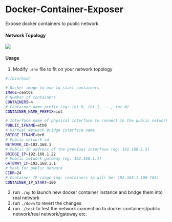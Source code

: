 # Docker-Container-Exposer

Expose docker containers to public network

#### Network Topology
![](https://i.imgur.com/Uw9Imix.png)

#### Usage
1. Modify `.env` file to fit on your network topology
```bash
#!/bin/bash

# Docker image to use to start containers
IMAGE=centos
# Number of containers
CONTAINERS=4
# Container name prefix (eg: iot_0, iot_1, ..., iot_N)
CONTAINER_NAME_PREFIX=iot

# Interface name of physical interface to connect to the public network
PUBLIC_IFNAME=eth0
# Virtual Network Bridge interface name
BRIDGE_IFNAME=br0
# Public network id
NETWORK_ID=192.168.1
# Public IP address of the previous interface (eg: 192.168.1.5)
BRIDGE_IP=192.168.1.22
# Public network gateway (eg: 192.168.1.1)
GATEWAY_IP=192.168.1.1
# Mask for public network
CIDR=24
# Container IP range (eg: containers ip will be: 192.168.1.100-103)
CONTAINER_IP_START=100
```

2. run `./up` to launch new docker container instance and bridge them into real network
3. run `./down` to revert the changes
4. run `./test` to test the network connection to docker containers/public network/real network/gateway etc.
